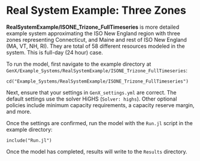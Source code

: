 # Real System Example: Three Zones

**RealSystemExample/ISONE_Trizone_FullTimeseries** is  more detailed example system approximating the ISO New England region with three zones representing  Connecticut, and Maine and rest of ISO New England (MA, VT, NH, RI).
They are total of 58 different resources modeled in the system.
This is full-day (24 hour) case.

To run the model, first navigate to the example directory at `GenX/Example_Systems/RealSystemExample/ISONE_Trizone_FullTimeseries`:

`cd("Example_Systems/RealSystemExample/ISONE_Trizone_FullTimeseries")`

Next, ensure that your settings in `GenX_settings.yml` are correct.
The default settings use the solver HiGHS (`Solver: highs`).
Other optional policies include minimum capacity requirements, a capacity reserve margin, and more. 

Once the settings are confirmed, run the model with the `Run.jl` script in the example directory:

`include("Run.jl")`

Once the model has completed, results will write to the `Results` directory.

